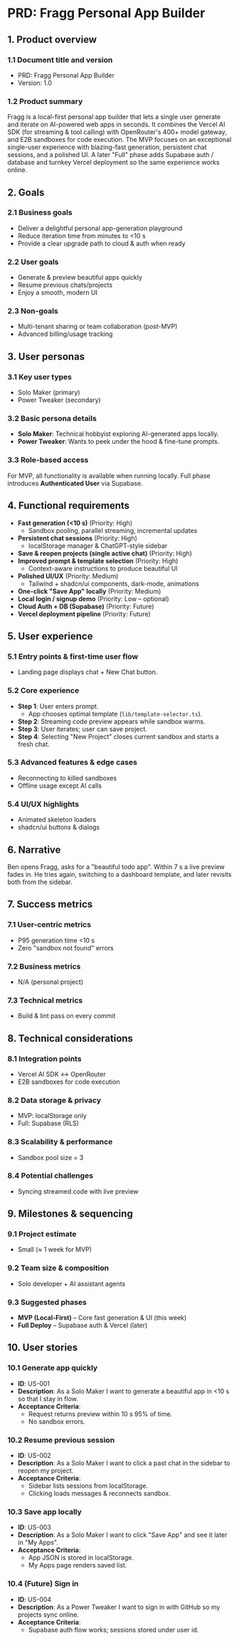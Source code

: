 # PRD: Fragg Personal App Builder

## 1. Product overview

### 1.1 Document title and version
- PRD: Fragg Personal App Builder
- Version: 1.0

### 1.2 Product summary
Fragg is a local-first personal app builder that lets a single user generate and iterate on AI-powered web apps in seconds.  It combines the Vercel AI SDK (for streaming & tool calling) with OpenRouter's 400+ model gateway, and E2B sandboxes for code execution.  The MVP focuses on an exceptional single-user experience with blazing-fast generation, persistent chat sessions, and a polished UI.  A later "Full" phase adds Supabase auth / database and turnkey Vercel deployment so the same experience works online.

## 2. Goals
### 2.1 Business goals
- Deliver a delightful personal app-generation playground
- Reduce iteration time from minutes to <10 s
- Provide a clear upgrade path to cloud & auth when ready

### 2.2 User goals
- Generate & preview beautiful apps quickly
- Resume previous chats/projects
- Enjoy a smooth, modern UI

### 2.3 Non-goals
- Multi-tenant sharing or team collaboration (post-MVP)
- Advanced billing/usage tracking

## 3. User personas
### 3.1 Key user types
- Solo Maker (primary)
- Power Tweaker (secondary)

### 3.2 Basic persona details
- **Solo Maker**: Technical hobbyist exploring AI-generated apps locally.
- **Power Tweaker**: Wants to peek under the hood & fine-tune prompts.

### 3.3 Role-based access
For MVP, all functionality is available when running locally.  Full phase introduces **Authenticated User** via Supabase.

## 4. Functional requirements
- **Fast generation (<10 s)** (Priority: High)
    - Sandbox pooling, parallel streaming, incremental updates
- **Persistent chat sessions** (Priority: High)
    - localStorage manager & ChatGPT-style sidebar
- **Save & reopen projects (single active chat)** (Priority: High)
- **Improved prompt & template selection** (Priority: High)
    - Context-aware instructions to produce beautiful UI
- **Polished UI/UX** (Priority: Medium)
    - Tailwind + shadcn/ui components, dark-mode, animations
- **One-click "Save App" locally** (Priority: Medium)
- **Local login / signup demo** (Priority: Low – optional)
- **Cloud Auth + DB (Supabase)** (Priority: Future)
- **Vercel deployment pipeline** (Priority: Future)

## 5. User experience
### 5.1 Entry points & first-time user flow
- Landing page displays chat + New Chat button.

### 5.2 Core experience
- **Step 1**: User enters prompt.
    - App chooses optimal template (`lib/template-selector.ts`).
- **Step 2**: Streaming code preview appears while sandbox warms.
- **Step 3**: User iterates; user can save project.
- **Step 4**: Selecting "New Project" closes current sandbox and starts a fresh chat.

### 5.3 Advanced features & edge cases
- Reconnecting to killed sandboxes
- Offline usage except AI calls

### 5.4 UI/UX highlights
- Animated skeleton loaders
- shadcn/ui buttons & dialogs

## 6. Narrative
Ben opens Fragg, asks for a "beautiful todo app". Within 7 s a live preview fades in. He tries again, switching to a dashboard template, and later revisits both from the sidebar.

## 7. Success metrics
### 7.1 User-centric metrics
- P95 generation time <10 s
- Zero "sandbox not found" errors
### 7.2 Business metrics
- N/A (personal project)
### 7.3 Technical metrics
- Build & lint pass on every commit

## 8. Technical considerations
### 8.1 Integration points
- Vercel AI SDK ↔ OpenRouter
- E2B sandboxes for code execution
### 8.2 Data storage & privacy
- MVP: localStorage only
- Full: Supabase (RLS)
### 8.3 Scalability & performance
- Sandbox pool size = 3
### 8.4 Potential challenges
- Syncing streamed code with live preview

## 9. Milestones & sequencing
### 9.1 Project estimate
- Small (≈ 1 week for MVP)
### 9.2 Team size & composition
- Solo developer + AI assistant agents
### 9.3 Suggested phases
- **MVP (Local-First)** – Core fast generation & UI (this week)
- **Full Deploy** – Supabase auth & Vercel (later)

## 10. User stories
### 10.1 Generate app quickly
- **ID**: US-001
- **Description**: As a Solo Maker I want to generate a beautiful app in <10 s so that I stay in flow.
- **Acceptance Criteria**:
    - Request returns preview within 10 s 95% of time.
    - No sandbox errors.

### 10.2 Resume previous session
- **ID**: US-002
- **Description**: As a Solo Maker I want to click a past chat in the sidebar to reopen my project.
- **Acceptance Criteria**:
    - Sidebar lists sessions from localStorage.
    - Clicking loads messages & reconnects sandbox.

### 10.3 Save app locally
- **ID**: US-003
- **Description**: As a Solo Maker I want to click "Save App" and see it later in "My Apps".
- **Acceptance Criteria**:
    - App JSON is stored in localStorage.
    - My Apps page renders saved list.

### 10.4 (Future) Sign in
- **ID**: US-004
- **Description**: As a Power Tweaker I want to sign in with GitHub so my projects sync online.
- **Acceptance Criteria**:
    - Supabase auth flow works; sessions stored under user id. 